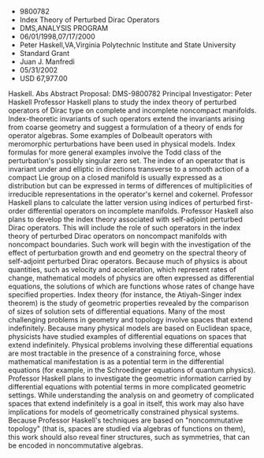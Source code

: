 
* 9800782
* Index Theory of Perturbed Dirac Operators
* DMS,ANALYSIS PROGRAM
* 06/01/1998,07/17/2000
* Peter Haskell,VA,Virginia Polytechnic Institute and State University
* Standard Grant
* Juan J. Manfredi
* 05/31/2002
* USD 67,977.00

Haskell. Abs Abstract Proposal: DMS-9800782 Principal Investigator: Peter
Haskell Professor Haskell plans to study the index theory of perturbed operators
of Dirac type on complete and incomplete noncompact manifolds. Index-theoretic
invariants of such operators extend the invariants arising from coarse geometry
and suggest a formulation of a theory of ends for operator algebras. Some
examples of Dolbeault operators with meromorphic perturbations have been used in
physical models. Index formulas for more general examples involve the Todd class
of the perturbation's possibly singular zero set. The index of an operator that
is invariant under and elliptic in directions transverse to a smooth action of a
compact Lie group on a closed manifold is usually expressed as a distribution
but can be expressed in terms of differences of multiplicities of irreducible
representations in the operator's kernel and cokernel. Professor Haskell plans
to calculate the latter version using indices of perturbed first-order
differential operators on incomplete manifolds. Professor Haskell also plans to
develop the index theory associated with self-adjoint perturbed Dirac operators.
This will include the role of such operators in the index theory of perturbed
Dirac operators on noncompact manifolds with noncompact boundaries. Such work
will begin with the investigation of the effect of perturbation growth and end
geometry on the spectral theory of self-adjoint perturbed Dirac operators.
Because much of physics is about quantities, such as velocity and acceleration,
which represent rates of change, mathematical models of physics are often
expressed as differential equations, the solutions of which are functions whose
rates of change have specified properties. Index theory (for instance, the
Atiyah-Singer index theorem) is the study of geometric properties revealed by
the comparison of sizes of solution sets of differential equations. Many of the
most challenging problems in geometry and topology involve spaces that extend
indefinitely. Because many physical models are based on Euclidean space,
physicists have studied examples of differential equations on spaces that extend
indefinitely. Physical problems involving these differential equations are most
tractable in the presence of a constraining force, whose mathematical
manifestation is as a potential term in the differential equations (for example,
in the Schroedinger equations of quantum physics). Professor Haskell plans to
investigate the geometric information carried by differential equations with
potential terms in more complicated geometric settings. While understanding the
analysis on and geometry of complicated spaces that extend indefinitely is a
goal in itself, this work may also have implications for models of geometrically
constrained physical systems. Because Professor Haskell's techniques are based
on "noncommutative topology" (that is, spaces are studied via algebras of
functions on them), this work should also reveal finer structures, such as
symmetries, that can be encoded in noncommutative algebras.
